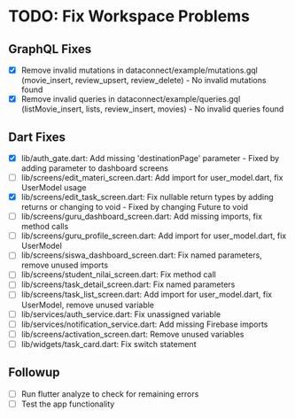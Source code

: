 # TODO: Fix Workspace Problems

## GraphQL Fixes
- [x] Remove invalid mutations in dataconnect/example/mutations.gql (movie_insert, review_upsert, review_delete) - No invalid mutations found
- [x] Remove invalid queries in dataconnect/example/queries.gql (listMovie_insert, lists, review_insert, movies) - No invalid queries found

## Dart Fixes
- [x] lib/auth_gate.dart: Add missing 'destinationPage' parameter - Fixed by adding parameter to dashboard screens
- [ ] lib/screens/edit_materi_screen.dart: Add import for user_model.dart, fix UserModel usage
- [x] lib/screens/edit_task_screen.dart: Fix nullable return types by adding returns or changing to void - Fixed by changing Future<void> to void
- [ ] lib/screens/guru_dashboard_screen.dart: Add missing imports, fix method calls
- [ ] lib/screens/guru_profile_screen.dart: Add import for user_model.dart, fix UserModel
- [ ] lib/screens/siswa_dashboard_screen.dart: Fix named parameters, remove unused imports
- [ ] lib/screens/student_nilai_screen.dart: Fix method call
- [ ] lib/screens/task_detail_screen.dart: Fix named parameters
- [ ] lib/screens/task_list_screen.dart: Add import for user_model.dart, fix UserModel, remove unused variable
- [ ] lib/services/auth_service.dart: Fix unassigned variable
- [ ] lib/services/notification_service.dart: Add missing Firebase imports
- [ ] lib/screens/activation_screen.dart: Remove unused variables
- [ ] lib/widgets/task_card.dart: Fix switch statement

## Followup
- [ ] Run flutter analyze to check for remaining errors
- [ ] Test the app functionality
